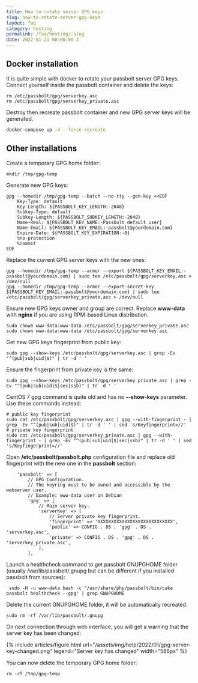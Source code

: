 ```yaml
---
title: How to rotate server GPG keys
slug: how-to-rotate-server-gpg-keys
layout: faq
category: hosting
permalink: /faq/hosting/:slug
date: 2022-01-21 00:00:00 Z
---
```


## Docker installation

It is quite simple with docker to rotate your passbolt server GPG keys. Connect yourself inside the passbolt container and delete the keys:

```
rm /etc/passbolt/gpg/serverkey.asc
rm /etc/passbolt/gpg/serverkey_private.asc
```

Destroy then recreate passbolt container and new GPG server keys will be generated.

```bash
docker-compose up -d --force-recreate
```

## Other installations

Create a temporary GPG home folder:

```
mkdir /tmp/gpg-temp
```

Generate new GPG keys:

```
gpg --homedir /tmp/gpg-temp --batch --no-tty --gen-key <<EOF
    Key-Type: default
    Key-Length: ${PASSBOLT_KEY_LENGTH:-2048}
    Subkey-Type: default
    Subkey-Length: ${PASSBOLT_SUBKEY_LENGTH:-2048}
    Name-Real: ${PASSBOLT_KEY_NAME:-Passbolt default user}
    Name-Email: ${PASSBOLT_KEY_EMAIL:-passbolt@yourdomain.com}
    Expire-Date: ${PASSBOLT_KEY_EXPIRATION:-0}
    %no-protection
    %commit
EOF
```

Replace the current GPG server keys with the new ones:

```
gpg --homedir /tmp/gpg-temp --armor --export ${PASSBOLT_KEY_EMAIL:-passbolt@yourdomain.com} | sudo tee /etc/passbolt/gpg/serverkey.asc > /dev/null
gpg --homedir /tmp/gpg-temp --armor --export-secret-key ${PASSBOLT_KEY_EMAIL:-passbolt@yourdomain.com} | sudo tee /etc/passbolt/gpg/serverkey_private.asc > /dev/null
```

Ensure new GPG keys owner and group are correct. Replace **www-data** with **nginx** if you are using RPM-based Linux distribution.

```
sudo chown www-data:www-data /etc/passbolt/gpg/serverkey_private.asc
sudo chown www-data:www-data /etc/passbolt/gpg/serverkey.asc
```

Get new GPG keys fingerprint from public key:

```
sudo gpg --show-keys /etc/passbolt/gpg/serverkey.asc | grep -Ev "^(pub|sub|uid|$)" | tr -d ' '
```

Ensure the fingerprint from private key is the same:

```
sudo gpg --show-keys /etc/passbolt/gpg/serverkey_private.asc | grep -Ev "^(pub|sub|uid|$|sec|ssb)" | tr -d ' '
```

CentOS 7 gpg command is quite old and has no **--show-keys** parameter. Use these commands instead:

```
# public key fingerprint
sudo cat /etc/passbolt/gpg/serverkey.asc | gpg --with-fingerprint - | grep -Ev "^(pub|sub|uid|$)" | tr -d ' ' | sed 's/Keyfingerprint=//'
# private key fingerprint
sudo cat /etc/passbolt/gpg/serverkey_private.asc | gpg --with-fingerprint - | grep -Ev "^(pub|sub|uid|$|sec|ssb)" | tr -d ' ' | sed 's/Keyfingerprint=//'
```

Open **/etc/passbolt/passbolt.php** configuration file and replace old fingerprint with the new one in the **passbolt** section:

```
    'passbolt' => [
        // GPG Configuration.
        // The keyring must to be owned and accessible by the webserver user.
        // Example: www-data user on Debian
        'gpg' => [
            // Main server key.
            'serverKey' => [
                // Server private key fingerprint.
                'fingerprint' => 'XXXXXXXXXXXXXXXXXXXXXXXXXXXX',
                'public' => CONFIG . DS . 'gpg' . DS . 'serverkey.asc',
                'private' => CONFIG . DS . 'gpg' . DS . 'serverkey_private.asc',
            ],
        ],

```

Launch a healthcheck command to get passbolt GNUPGHOME folder (usually /var/lib/passbolt/.gnupg but can be different if you installed passbolt from sources):

```
 sudo -H -u www-data bash -c "/usr/share/php/passbolt/bin/cake passbolt healthcheck --gpg" | grep GNUPGHOME
```

Delete the current GNUPGHOME folder, it will be automatically recreated.

```
sudo rm -rf /var/lib/passbolt/.gnupg
```

On next connection through web interface, you will get a warning that the server key has been changed:

{% include
    articles/figure.html
    url="/assets/img/help/2022/01/gpg-server-key-changed.png"
    legend="Server key has changed" width="586px"
%}

You can now delete the temporary GPG home folder:

```
rm -rf /tmp/gpg-temp
```
